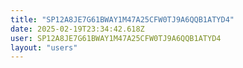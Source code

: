```yaml
---
title: "SP12A8JE7G61BWAY1M47A25CFW0TJ9A6QQB1ATYD4"
date: 2025-02-19T23:34:42.618Z
user: SP12A8JE7G61BWAY1M47A25CFW0TJ9A6QQB1ATYD4
layout: "users"
---
```

    
